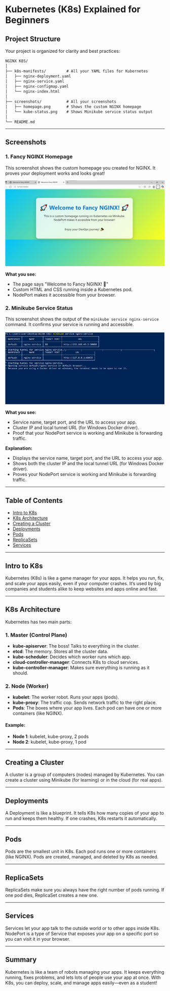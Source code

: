 
# Kubernetes (K8s) Explained for Beginners

## Project Structure

Your project is organized for clarity and best practices:

```
NGINX K8S/
│
├── k8s-manifests/         # All your YAML files for Kubernetes
│   ├── nginx-deployment.yaml
│   ├── nginx-service.yaml
│   ├── nginx-configmap.yaml
│   └── nginx-index.html
│
├── screenshots/           # All your screenshots
│   ├── homepage.png       # Shows the custom NGINX homepage
│   └── kube-status.png    # Shows Minikube service status output
│
└── README.md             
```

---

## Screenshots

### 1. Fancy NGINX Homepage
This screenshot shows the custom homepage you created for NGINX. It proves your deployment works and looks great!

![Fancy NGINX Homepage](screenshots/homepage.png)

**What you see:**
- The page says "Welcome to Fancy NGINX! 🚀"
- Custom HTML and CSS running inside a Kubernetes pod.
- NodePort makes it accessible from your browser.

### 2. Minikube Service Status
This screenshot shows the output of the `minikube service nginx-service` command. It confirms your service is running and accessible.

![Minikube Service Output](screenshots/kube-status.png)

**What you see:**
- Service name, target port, and the URL to access your app.
- Cluster IP and local tunnel URL (for Windows Docker driver).
- Proof that your NodePort service is working and Minikube is forwarding traffic.

**Explanation:**
- Displays the service name, target port, and the URL to access your app.
- Shows both the cluster IP and the local tunnel URL (for Windows Docker driver).
- Proves your NodePort service is working and Minikube is forwarding traffic.

---

## Table of Contents
- [Intro to K8s](#intro-to-k8s)
- [K8s Architecture](#k8s-architecture)
- [Creating a Cluster](#creating-a-cluster)
- [Deployments](#deployments)
- [Pods](#pods)
- [ReplicaSets](#replicasets)
- [Services](#services)

---

## Intro to K8s
Kubernetes (K8s) is like a game manager for your apps. It helps you run, fix, and scale your apps easily, even if your computer crashes. It’s used by big companies and students alike to keep websites and apps online and fast.

---

## K8s Architecture
Kubernetes has two main parts:

### 1. Master (Control Plane)
- **kube-apiserver**: The boss! Talks to everything in the cluster.
- **etcd**: The memory. Stores all the cluster data.
- **kube-scheduler**: Decides which worker runs which app.
- **cloud-controller-manager**: Connects K8s to cloud services.
- **kube-controller-manager**: Makes sure everything is running as it should.

### 2. Node (Worker)
- **kubelet**: The worker robot. Runs your apps (pods).
- **kube-proxy**: The traffic cop. Sends network traffic to the right place.
- **Pods**: The boxes where your app lives. Each pod can have one or more containers (like NGINX).

#### Example:
- **Node 1**: kubelet, kube-proxy, 2 pods
- **Node 2**: kubelet, kube-proxy, 1 pod

---

## Creating a Cluster
A cluster is a group of computers (nodes) managed by Kubernetes. You can create a cluster using Minikube (for learning) or in the cloud (for real apps).

---

## Deployments
A Deployment is like a blueprint. It tells K8s how many copies of your app to run and keeps them healthy. If one crashes, K8s restarts it automatically.

---

## Pods
Pods are the smallest unit in K8s. Each pod runs one or more containers (like NGINX). Pods are created, managed, and deleted by K8s as needed.

---

## ReplicaSets
ReplicaSets make sure you always have the right number of pods running. If one pod dies, ReplicaSet creates a new one.

---

## Services
Services let your app talk to the outside world or to other apps inside K8s. NodePort is a type of Service that exposes your app on a specific port so you can visit it in your browser.

---

## Summary
Kubernetes is like a team of robots managing your apps. It keeps everything running, fixes problems, and lets lots of people use your app at once. With K8s, you can deploy, scale, and manage apps easily—even as a student!
